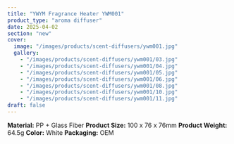 ```yaml
---
title: "YWYM Fragrance Heater YWM001"
product_type: "aroma diffuser"
date: 2025-04-02
section: "new"
cover:
  image: "/images/products/scent-diffusers/ywm001.jpg"
  gallery:
    - "/images/products/scent-diffusers/ywm001/03.jpg"
    - "/images/products/scent-diffusers/ywm001/04.jpg"
    - "/images/products/scent-diffusers/ywm001/05.jpg"
    - "/images/products/scent-diffusers/ywm001/06.jpg"
    - "/images/products/scent-diffusers/ywm001/08.jpg"
    - "/images/products/scent-diffusers/ywm001/10.jpg"
    - "/images/products/scent-diffusers/ywm001/11.jpg"
draft: false
---
```

**Material:** PP + Glass Fiber
**Product Size:** 100 x 76 x 76mm
**Product Weight:** 64.5g
**Color:** White
**Packaging:** OEM
